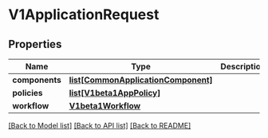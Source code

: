 # V1ApplicationRequest

## Properties
Name | Type | Description | Notes
------------ | ------------- | ------------- | -------------
**components** | [**list[CommonApplicationComponent]**](CommonApplicationComponent.md) |  | 
**policies** | [**list[V1beta1AppPolicy]**](V1beta1AppPolicy.md) |  | [optional] 
**workflow** | [**V1beta1Workflow**](V1beta1Workflow.md) |  | [optional] 

[[Back to Model list]](../README.md#documentation-for-models) [[Back to API list]](../README.md#documentation-for-api-endpoints) [[Back to README]](../README.md)

